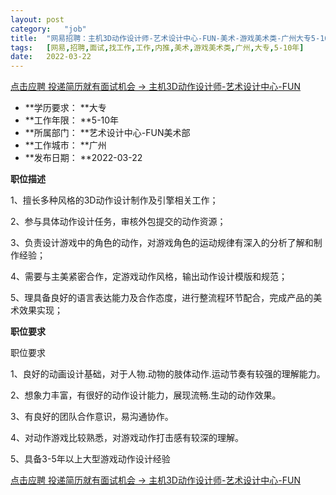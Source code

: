 ```yaml
---
layout:	post
category:	"job"
title:	"网易招聘：主机3D动作设计师-艺术设计中心-FUN-美术-游戏美术类-广州大专5-10年"
tags:	[网易,招聘,面试,找工作,工作,内推,美术,游戏美术类,广州,大专,5-10年]
date:	2022-03-22
---
```


[点击应聘 投递简历就有面试机会 ->  主机3D动作设计师-艺术设计中心-FUN](http://mobile.bole.netease.com/bole/boleDetail?id=33182&employeeId=346f03c3cda5f04c&key=all)



- **学历要求： **大专
- **工作年限： **5-10年
- **所属部门： **艺术设计中心-FUN美术部
- **工作城市： **广州
- **发布日期： **2022-03-22



**职位描述**



1、擅长多种风格的3D动作设计制作及引擎相关工作；

2、参与具体动作设计任务，审核外包提交的动作资源；

3、负责设计游戏中的角色的动作，对游戏角色的运动规律有深入的分析了解和制作经验； 

4、需要与主美紧密合作，定游戏动作风格，输出动作设计模版和规范；

5、理具备良好的语言表达能力及合作态度，进行整流程环节配合，完成产品的美术效果实现； 



**职位要求**

职位要求

1、良好的动画设计基础，对于人物.动物的肢体动作.运动节奏有较强的理解能力。

2、想象力丰富，有很好的动作设计能力，展现流畅.生动的动作效果。

3、有良好的团队合作意识，易沟通协作。

4、对动作游戏比较熟悉，对游戏动作打击感有较深的理解。

5、具备3-5年以上大型游戏动作设计经验



[点击应聘 投递简历就有面试机会 ->  主机3D动作设计师-艺术设计中心-FUN](http://mobile.bole.netease.com/bole/boleDetail?id=33182&employeeId=346f03c3cda5f04c&key=all)
